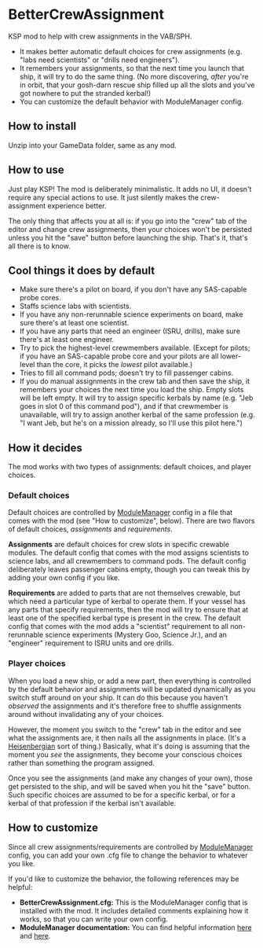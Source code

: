 # BetterCrewAssignment
KSP mod to help with crew assignments in the VAB/SPH.

 * It makes better automatic default choices for crew assignments (e.g. "labs need scientists" or "drills need engineers").
 * It remembers your assignments, so that the next time you launch that ship, it will try to do the same thing.  (No more discovering, *after* you're in orbit, that your gosh-darn rescue ship filled up all the slots and you've got nowhere to put the stranded kerbal!)
 * You can customize the default behavior with ModuleManager config.


## How to install 

Unzip into your GameData folder, same as any mod.


## How to use

Just play KSP!  The mod is deliberately minimalistic.  It adds no UI, it doesn't require any special actions to use.  It just silently makes the crew-assignment experience better.

The only thing that affects you at all is:  if you go into the "crew" tab of the editor and change crew assignments, then your choices won't be persisted unless you hit the "save" button before launching the ship.  That's it, that's all there is to know.


## Cool things it does by default

* Make sure there's a pilot on board, if you don't have any SAS-capable probe cores.
* Staffs science labs with scientists.
* If you have any non-rerunnable science experiments on board, make sure there's at least one scientist.
* If you have any parts that need an engineer (ISRU, drills), make sure there's at least one engineer.
* Try to pick the highest-level crewmembers available. (Except for pilots; if you have an SAS-capable probe core and your pilots are all lower-level than the core, it picks the *lowest* pilot available.)
* Tries to fill all command pods; doesn't try to fill passenger cabins.
* If you do manual assignments in the crew tab and then save the ship, it remembers your choices the next time you load the ship.  Empty slots will be left empty.  It will try to assign specific kerbals by name (e.g. "Jeb goes in slot 0 of this command pod"), and if that crewmember is unavailable, will try to assign another kerbal of the same profession (e.g. "I want Jeb, but he's on a mission already, so I'll use this pilot here.")


## How it decides

The mod works with two types of assignments:  default choices, and player choices.

### Default choices 

Default choices are controlled by [ModuleManager](http://forum.kerbalspaceprogram.com/index.php?/topic/50533-105-module-manager-2613-november-9th-with-more-sha-and-less-bug-upgrade/) config in a file that comes with the mod (see "How to customize", below).  There are two flavors of default choices, *assignments* and *requirements*.

**Assignments** are default choices for crew slots in specific crewable modules.  The default config that comes with the mod assigns scientists to science labs, and all crewmembers to command pods. The default config deliberately leaves passenger cabins empty, though you can tweak this by adding your own config if you like.

**Requirements** are added to parts that are not themselves crewable, but which need a particular type of kerbal to operate them.  If your vessel has any parts that specify requirements, then the mod will try to ensure that at least one of the specified kerbal type is present in the crew. The default config that comes with the mod adds a "scientist" requirement to all non-rerunnable science experiments (Mystery Goo, Science Jr.), and an "engineer" requirement to ISRU units and ore drills.

### Player choices

When you load a new ship, or add a new part, then everything is controlled by the default behavior and assignments will be updated dynamically as you switch stuff around on your ship. It can do this because you haven't *observed* the assignments and it's therefore free to shuffle assignments around without invalidating any of your choices.

However, the moment you switch to the "crew" tab in the editor and see what the assignments are, it then nails all the assignments in place.  (It's a [Heisenbergian](https://en.wikipedia.org/wiki/Observer_effect_%28physics%29) sort of thing.)  Basically, what it's doing is assuming that the moment you *see* the assignments, they become your conscious choices rather than something the program assigned.

Once you see the assignments (and make any changes of your own), those get persisted to the ship, and will be saved when you hit the "save" button.  Such specific choices are assumed to be for a specific kerbal, or for a kerbal of that profession if the kerbal isn't available.


## How to customize

Since all crew assignments/requirements are controlled by [ModuleManager](http://forum.kerbalspaceprogram.com/index.php?/topic/50533-105-module-manager-2613-november-9th-with-more-sha-and-less-bug-upgrade/) config,  you can add your own .cfg file to change the behavior to whatever you like.

If you'd like to customize the behavior, the following references may be helpful:

* **BetterCrewAssignment.cfg:** This is the ModuleManager config that is installed with the mod. It includes detailed comments explaining how it works, so that you can write your own config.
* **ModuleManager documentation:**  You can find helpful information [here](https://github.com/sarbian/ModuleManager/wiki/Module-Manager-Syntax) and [here](https://github.com/sarbian/ModuleManager/wiki/Module-Manager-Handbook).
